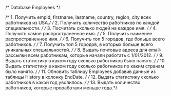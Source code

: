 /* Database Employees */

/* 1. Получить empid, firstname, lastname, country, 
	  region, city всех работников из USA.*/
/* 2. Получить количество работников по каждой специальности.										  */
/* 3. Посчитать сколько людей на каждое имя.														  */
/* 4. Получить самое распространенное имя.															  */
/* 5. Получить наименее распространенное имя.														  */
/* 6. Получить топ 5 городов, где больше всего работников.											  */
/* 7. Получить топ 5 городов, в которых больше всего 
	  уникальных специальностей.						  */
/* 8. Выдать почтовые адреса для email-рассылки всем работникам, 
	  которые начали работать с 1/01/2012. */
/* 9. Выдать статистику в каком году сколько работников было нанято.								  */
/* 10. Выдать статистику в каком году сколько работников 
	по каким странам было нанято.				  */
/* 11. Обновить таблицу Employees добавив 
       данные из таблицы History в колонку EndDate.				  */
/* 12. Выдать статистику сколько работников в какой год уволилось.									  */
/* 13. Выдать количество работников, которые проработали меньше года.*/